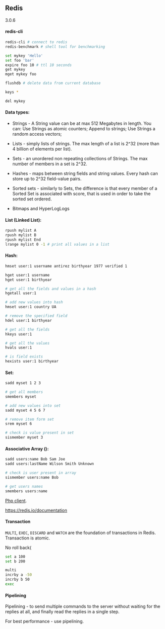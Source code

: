 Redis
-
3.0.6

#### redis-cli

````sh
redis-cli # connect to redis
redis-benchmark # shell tool for benchmarking
````

````sh
set mykey 'Hello'
set foo 'bar'
expire foo 10 # ttl 10 seconds
get mykey
mget mykey foo

flushdb # delete data from current database

keys *

del mykey
````

#### Data types:

* Strings - A String value can be at max 512 Megabytes in length.
You can:
Use Strings as atomic counters;
Append to strings;
Use Strings a random access vectors;

* Lists - simply lists of strings.
The max length of a list is 2^32 (more than 4 billion of elements per list).

* Sets - an unordered non repeating collections of Strings.
The max number of members in a set is 2^32.

* Hashes - maps between string fields and string values.
Every hash can store up to 2^32 field-value pairs.

* Sorted sets - similarly to Sets,
the difference is that every member of a Sorted Set is associated with score,
that is used in order to take the sorted set ordered.

* Bitmaps and HyperLogLogs

#### List (Linked List):

````sh
rpush mylist A
rpush mylist B
rpush mylist End
lrange mylist 0 -1 # print all values in a list
````

#### Hash:

````sh
hmset user:1 username antirez birthyear 1977 verified 1

hget user:1 username
hget user:1 birthyear

# get all the fields and values in a hash
hgetall user:1

# add new values into hash
hmset user:1 country UA

# remove the specified field
hdel user:1 birthyear

# get all the fields
hkeys user:1

# get all the values
hvals user:1

# is field exists
hexists user:1 birthyear
````

#### Set:

````sh
sadd myset 1 2 3

# get all members
smembers myset

# add new values into set
sadd myset 4 5 6 7

# remove item form set
srem myset 6

# check is value present in set
sismember myset 3
````

#### Associative Array ():

````sh
sadd users:name Bob Sam Joe
sadd users:lastName Wilson Smith Unknown

# check is user present in array
sismember users:name Bob

# get users names
smembers users:name
````

[Php client](https://github.com/phpredis/phpredis).

https://redis.io/documentation

#### Transaction

`MULTI`, `EXEC`, `DISCARD` and `WATCH` are the foundation of transactions in Redis.
Transaction is atomic.

No roll back(

````sh
set a 100
set b 200

multi
incrby a -50
incrby b 50
exec
````

#### Pipelining

Pipelining - to send multiple commands to the server without waiting for the replies at all,
and finally read the replies in a single step.

For best performance - use pipelining.
